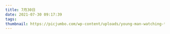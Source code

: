 ```yaml
---
title: 7月30日
date: 2021-07-30 09:17:39
tags:
thumbnail: https://picjumbo.com/wp-content/uploads/young-man-watching-the-sunrise-from-top-of-the-mountain-2210x1396.jpg # 略缩图
---
```

